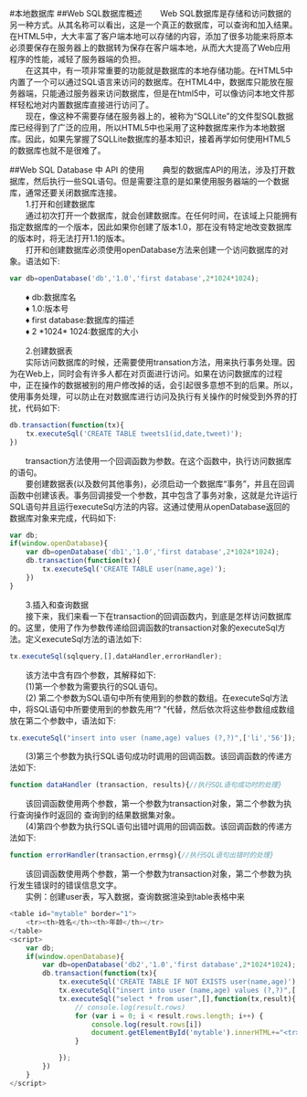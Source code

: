 #本地数据库
##Web SQL数据库概述
&emsp;&emsp;Web SQL数据库是存储和访问数据的另一种方式。从其名称可以看出，这是一个真正的数据库，可以查询和加入结果。在HTML5中，大大丰富了客户端本地可以存储的内容，添加了很多功能来将原本必须要保存在服务器上的数据转为保存在客户端本地，从而大大提高了Web应用程序的性能，减轻了服务器端的负担。  
&emsp;&emsp;在这其中，有一项非常重要的功能就是数据库的本地存储功能。在HTML5中内置了一个可以通过SQL语言来访问的数据库。在HTML4中，数据库只能放在服务器端，只能通过服务器来访问数据库，但是在html5中，可以像访问本地文件那样轻松地对内置数据库直接进行访问了。  
&emsp;&emsp;现在，像这种不需要存储在服务器上的，被称为“SQLLite”的文件型SQL数据库已经得到了广泛的应用，所以HTML5中也采用了这种数据库来作为本地数据库。因此，如果先掌握了SQLLite数据库的基本知识，接着再学如何使用HTML5的数据库也就不是很难了。  

##Web SQL Database 中 API 的使用
&emsp;&emsp;典型的数据库API的用法，涉及打开数据库，然后执行一些SQL语句。但是需要注意的是如果使用服务器端的一个数据库，通常还要关闭数据库连接。  
&emsp;&emsp;1.打开和创建数据库  
&emsp;&emsp;通过初次打开一个数据库，就会创建数据库。在任何时间，在该域上只能拥有指定数据库的一个版本，因此如果你创建了版本1.0，那在没有特定地改变数据库的版本时，将无法打开1.1的版本。  
&emsp;&emsp;打开和创建数据库必须使用openDatabase方法来创建一个访问数据库的对象。语法如下:  
```javascript
var db=openDatabase('db','1.0','first database',2*1024*1024);
```
&emsp;&emsp;♦ db:数据库名  
&emsp;&emsp;♦ 1.0:版本号  
&emsp;&emsp;♦ first database:数据库的描述  
&emsp;&emsp;♦ 2 \*1024\* 1024:数据库的大小   

&emsp;&emsp;2.创建数据表  
&emsp;&emsp;实际访问数据库的时候，还需要使用transation方法，用来执行事务处理。因为在Web上，同时会有许多人都在对页面进行访问。如果在访问数据库的过程中，正在操作的数据被别的用户修改掉的话，会引起很多意想不到的后果。所以，使用事务处理，可以防止在对数据库进行访问及执行有关操作的时候受到外界的打扰，代码如下:  
```javascript
db.transaction(function(tx){
	tx.executeSql('CREATE TABLE tweets1(id,date,tweet)');
})
```
&emsp;&emsp;transaction方法使用一个回调函数为参数。在这个函数中，执行访问数据库的语句。   
&emsp;&emsp;要创建数据表(以及数何其他事务)，必须启动一个数据库“事务”，并且在回调函数中创建该表。事务回调接受一个参数，其中包含了事务对象，这就是允许运行SQL语句并且运行executeSql方法的内容。这通过使用从openDatabase返回的数据库对象来完成，代码如下:  
```javascript
var db;
if(window.openDatabase){
	var db=openDatabase('db1','1.0','first database',2*1024*1024);
	db.transaction(function(tx){
		tx.executeSql('CREATE TABLE user(name,age)');
	})
}
```
&emsp;&emsp;3.插入和查询数据   
&emsp;&emsp;接下来，我们来看一下在transaction的回调函数内，到底是怎样访问数据库的。这里，使用了作为参数传递给回调函数的transaction对象的executeSql方法。定义executeSql方法的语法如下:  
```javascript
tx.executeSql(sqlquery,[],dataHandler,errorHandler);
```
&emsp;&emsp;该方法中含有四个参数，其解释如下:  
&emsp;&emsp;(1)第一个参数为需要执行的SQL语句。  
&emsp;&emsp;(2) 第二个参数为SQL语句中所有使用到的参数的数组。在executeSql方法中，将SQL语句中所要使用到的参数先用“? ”代替，然后依次将这些参数组成数组放在第二个参数中，语法如下:  
```javascript
tx.executeSql("insert into user (name,age) values (?,?)",['li','56']);
```
&emsp;&emsp;(3)第三个参数为执行SQL语句成功时调用的回调函数。该回调函数的传递方法如下:  
```javascript
function dataHandler (transaction, results){//执行SQL语句成功时的处理}
```
&emsp;&emsp;该回调函数使用两个参数，第一个参数为transaction对象，第二个参数为执行查询操作时返回的 查询到的结果数据集对象。  
&emsp;&emsp;(4)第四个参数为执行SQL语句出错吋调用的回调函数。该回调函数的传递方法如下:  
```javascript
function errorHandler(transaction,errmsg){//执行SQL语句出错时的处理}
```
&emsp;&emsp;该回调函数使用两个参数，第一个参数为transaction对象，第二个参数为执行发生错误时的错误信息文字。  
&emsp;&emsp;实例：创建user表，写入数据，查询数据渲染到table表格中来
```javascript
<table id="mytable" border="1">
	<tr><th>姓名</th><th>年龄</th></tr>
</table>
<script>
	var db;
	if(window.openDatabase){
		var db=openDatabase('db2','1.0','first database',2*1024*1024);
		db.transaction(function(tx){
			tx.executeSql('CREATE TABLE IF NOT EXISTS user(name,age)');//创建一次表就可以了
			tx.executeSql("insert into user (name,age) values (?,?)",['li','56']);//插入数据
			tx.executeSql("select * from user",[],function(tx,result){
				// console.log(result.rows)
				for (var i = 0; i < result.rows.length; i++) {
					console.log(result.rows[i])
					document.getElementById('mytable').innerHTML+="<tr><td>"+result.rows[i].name+"</td><td>"+result.rows[i].age+"</td></tr>"
				}

			});
		})
	}
</script>
```









